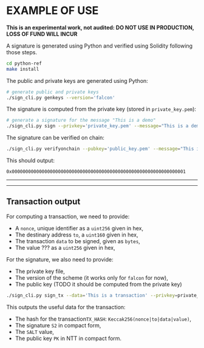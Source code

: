 
# EXAMPLE OF USE

**This is an experimental work, not audited: DO NOT USE IN PRODUCTION, LOSS OF FUND WILL INCUR**

A signature is generated using Python and verified using Solidity following those steps.
```bash
cd python-ref
make install
```
The public and private keys are generated using Python:
```bash
# generate public and private keys
./sign_cli.py genkeys --version='falcon'
```
The signature is computed from the private key (stored in `private_key.pem`):
```bash
# generate a signature for the message "This is a demo"
./sign_cli.py sign --privkey='private_key.pem' --message="This is a demo" --version='falcon'
```
The signature can be verified on chain:
```bash
./sign_cli.py verifyonchain --pubkey='public_key.pem' --message="This is a demo" --signature='sig' --contractaddress='0xD2d8e3a5bCf8E177A627698176bC9a99E03D358D' --rpc='https://ethereum-holesky-rpc.publicnode.com'
```
This should output:
```
0x0000000000000000000000000000000000000000000000000000000000000001
```

___
___
## Transaction output

For computing a transaction, we need to provide:
* A `nonce`, unique identifier as a `uint256` given in hex,
* The destinary address `to`, a `uint160` given in hex,
* The transaction `data` to be signed, given as `bytes`,
* The value ??? as a `uint256` given in hex,

For the signature, we also need to provide:
* The private key file,
* The version of the scheme (it works only for `falcon` for now),
* The public key (TODO it should be computed from the private key)
```bash
./sign_cli.py sign_tx --data='This is a transaction' --privkey=private_key.pem --version='falcon' --nonce=0123456789 --to=0xadd4e55 --value=ffff --pubkey=public_key.pem
```
This outputs the useful data for the transaction:
* The hash for the transaction`TX_HASH`: `Keccak256(nonce|to|data|value)`,
* The signature `S2` in compact form,
* The `SALT` value,
* The public key `PK` in NTT in compact form.
